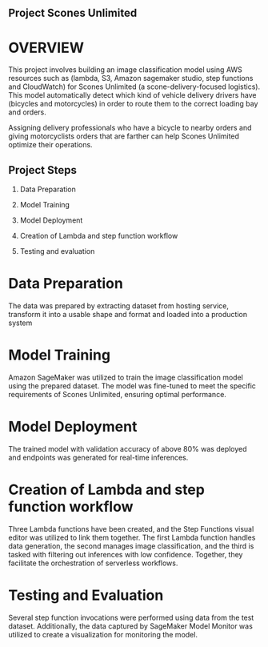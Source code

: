 ## Project Scones Unlimited

# OVERVIEW
This project involves building an image classification model using AWS resources such as
(lambda, S3, Amazon sagemaker studio, step functions and CloudWatch) for Scones Unlimited 
(a scone-delivery-focused logistics). This model automatically detect which kind of vehicle 
delivery drivers have (bicycles and motorcycles) in order to route them to the correct loading bay and orders. 

Assigning delivery professionals who have a bicycle to nearby orders and giving motorcyclists orders
that are farther can help Scones Unlimited optimize their operations.

## Project Steps
1. Data Preparation

2. Model Training

3. Model Deployment

4. Creation of Lambda and step function workflow

5. Testing and evaluation

# Data Preparation
The data was prepared by extracting dataset from hosting service, transform it into a 
usable shape and format and loaded into a production system

# Model Training
Amazon SageMaker was utilized to train the image classification model using the prepared dataset. 
The model was fine-tuned to meet the specific requirements of Scones Unlimited, ensuring optimal performance.

# Model Deployment
The trained model with validation accuracy of above 80% was deployed and endpoints was generated
for real-time inferences. 

# Creation of Lambda and step function workflow
Three Lambda functions have been created, and the Step Functions visual editor was utilized to link them together. 
The first Lambda function handles data generation, the second manages image classification, and the third is tasked
with filtering out inferences with low confidence. Together, they facilitate the orchestration of serverless workflows.

# Testing and Evaluation
Several step function invocations were performed using data from the test dataset. 
Additionally, the data captured by SageMaker Model Monitor was utilized to create a visualization for monitoring the model.
